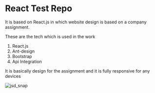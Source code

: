 # React Test Repo
It is based on React.js in which website design is based on a company assignment.

These are the tech which is used in the work
1. React.js
2. Ant-design
3. Bootstrap
4. Api Integration

It is basically design for the assignment and it is fully responsive for any devices

![jsd_snap](https://github.com/naveenkumar163/reactwebfirst/assets/91355379/2b3e381e-1ad8-4191-86c5-6175c11a2e7d)
